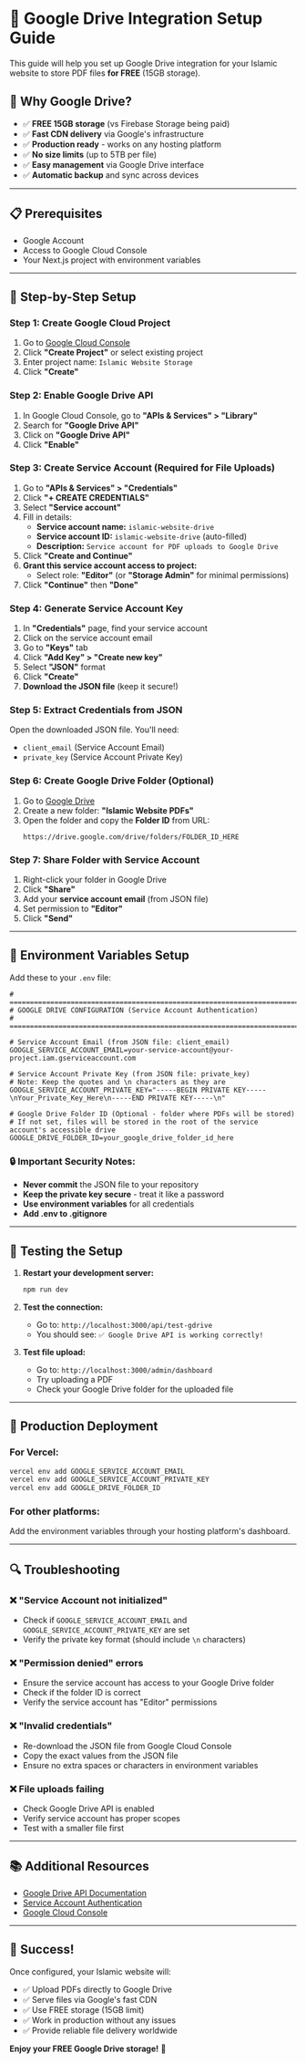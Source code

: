 # 🔧 Google Drive Integration Setup Guide

This guide will help you set up Google Drive integration for your Islamic website to store PDF files **for FREE** (15GB storage).

## 🎯 Why Google Drive?

- ✅ **FREE 15GB storage** (vs Firebase Storage being paid)
- ✅ **Fast CDN delivery** via Google's infrastructure
- ✅ **Production ready** - works on any hosting platform
- ✅ **No size limits** (up to 5TB per file)
- ✅ **Easy management** via Google Drive interface
- ✅ **Automatic backup** and sync across devices

---

## 📋 Prerequisites

- Google Account
- Access to Google Cloud Console
- Your Next.js project with environment variables

---

## 🚀 Step-by-Step Setup

### Step 1: Create Google Cloud Project

1. Go to [Google Cloud Console](https://console.cloud.google.com/)
2. Click **"Create Project"** or select existing project
3. Enter project name: `Islamic Website Storage`
4. Click **"Create"**

### Step 2: Enable Google Drive API

1. In Google Cloud Console, go to **"APIs & Services" > "Library"**
2. Search for **"Google Drive API"**
3. Click on **"Google Drive API"**
4. Click **"Enable"**

### Step 3: Create Service Account (Required for File Uploads)

1. Go to **"APIs & Services" > "Credentials"**
2. Click **"+ CREATE CREDENTIALS"**
3. Select **"Service account"**
4. Fill in details:
   - **Service account name:** `islamic-website-drive`
   - **Service account ID:** `islamic-website-drive` (auto-filled)
   - **Description:** `Service account for PDF uploads to Google Drive`
5. Click **"Create and Continue"**
6. **Grant this service account access to project:**
   - Select role: **"Editor"** (or **"Storage Admin"** for minimal permissions)
7. Click **"Continue"** then **"Done"**

### Step 4: Generate Service Account Key

1. In **"Credentials"** page, find your service account
2. Click on the service account email
3. Go to **"Keys"** tab
4. Click **"Add Key" > "Create new key"**
5. Select **"JSON"** format
6. Click **"Create"**
7. **Download the JSON file** (keep it secure!)

### Step 5: Extract Credentials from JSON

Open the downloaded JSON file. You'll need:

- `client_email` (Service Account Email)
- `private_key` (Service Account Private Key)

### Step 6: Create Google Drive Folder (Optional)

1. Go to [Google Drive](https://drive.google.com)
2. Create a new folder: **"Islamic Website PDFs"**
3. Open the folder and copy the **Folder ID** from URL:
   ```
   https://drive.google.com/drive/folders/FOLDER_ID_HERE
   ```

### Step 7: Share Folder with Service Account

1. Right-click your folder in Google Drive
2. Click **"Share"**
3. Add your **service account email** (from JSON file)
4. Set permission to **"Editor"**
5. Click **"Send"**

---

## 🔐 Environment Variables Setup

Add these to your `.env` file:

```env
# =============================================================================
# GOOGLE DRIVE CONFIGURATION (Service Account Authentication)
# =============================================================================

# Service Account Email (from JSON file: client_email)
GOOGLE_SERVICE_ACCOUNT_EMAIL=your-service-account@your-project.iam.gserviceaccount.com

# Service Account Private Key (from JSON file: private_key)
# Note: Keep the quotes and \n characters as they are
GOOGLE_SERVICE_ACCOUNT_PRIVATE_KEY="-----BEGIN PRIVATE KEY-----\nYour_Private_Key_Here\n-----END PRIVATE KEY-----\n"

# Google Drive Folder ID (Optional - folder where PDFs will be stored)
# If not set, files will be stored in the root of the service account's accessible drive
GOOGLE_DRIVE_FOLDER_ID=your_google_drive_folder_id_here
```

### 🔒 Important Security Notes:

- **Never commit** the JSON file to your repository
- **Keep the private key secure** - treat it like a password
- **Use environment variables** for all credentials
- **Add .env to .gitignore**

---

## 🧪 Testing the Setup

1. **Restart your development server:**

   ```bash
   npm run dev
   ```

2. **Test the connection:**

   - Go to: `http://localhost:3000/api/test-gdrive`
   - You should see: `✅ Google Drive API is working correctly!`

3. **Test file upload:**
   - Go to: `http://localhost:3000/admin/dashboard`
   - Try uploading a PDF
   - Check your Google Drive folder for the uploaded file

---

## 🎯 Production Deployment

### For Vercel:

```bash
vercel env add GOOGLE_SERVICE_ACCOUNT_EMAIL
vercel env add GOOGLE_SERVICE_ACCOUNT_PRIVATE_KEY
vercel env add GOOGLE_DRIVE_FOLDER_ID
```

### For other platforms:

Add the environment variables through your hosting platform's dashboard.

---

## 🔍 Troubleshooting

### ❌ "Service Account not initialized"

- Check if `GOOGLE_SERVICE_ACCOUNT_EMAIL` and `GOOGLE_SERVICE_ACCOUNT_PRIVATE_KEY` are set
- Verify the private key format (should include `\n` characters)

### ❌ "Permission denied" errors

- Ensure the service account has access to your Google Drive folder
- Check if the folder ID is correct
- Verify the service account has "Editor" permissions

### ❌ "Invalid credentials"

- Re-download the JSON file from Google Cloud Console
- Copy the exact values from the JSON file
- Ensure no extra spaces or characters in environment variables

### ❌ File uploads failing

- Check Google Drive API is enabled
- Verify service account has proper scopes
- Test with a smaller file first

---

## 📚 Additional Resources

- [Google Drive API Documentation](https://developers.google.com/drive/api/guides/about-sdk)
- [Service Account Authentication](https://cloud.google.com/docs/authentication/service-accounts)
- [Google Cloud Console](https://console.cloud.google.com/)

---

## 🎉 Success!

Once configured, your Islamic website will:

- ✅ Upload PDFs directly to Google Drive
- ✅ Serve files via Google's fast CDN
- ✅ Use FREE storage (15GB limit)
- ✅ Work in production without any issues
- ✅ Provide reliable file delivery worldwide

**Enjoy your FREE Google Drive storage!** 🚀
